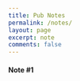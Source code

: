 ```yaml
---
title: Pub Notes
permalink: /notes/
layout: page
excerpt: note
comments: false
---
```


#### Note #1

